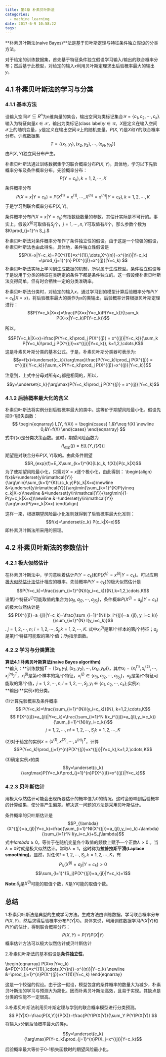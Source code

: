```yaml
---
title: 第4章 朴素贝叶斯法
categories:
  - machine learning
date: 2017-6-9 10:58:22
tags:
---
```



**朴素贝叶斯法(naive Bayes)**法是基于贝叶斯定理与特征条件独立假设的分类方法。

对于给定的训练数据集，首先基于特征条件独立假设学习输入/输出的联合概率分布；然后基于此模型，对给定的输入$x$利用贝叶斯定理求出后验概率最大的输出$y$。

## 4\.1 朴素贝叶斯法的学习与分类

### 4\.1.1 基本方法

设输入空间$\mathcal{X}\subseteq R^n$为$n$维向量的集合，输出空间为类标记集合$\mathcal{Y}=\lbrace c_1, c_2,\cdots, c_k \rbrace$.输入为特征向量$x\in \mathcal{X}$，输出为类标记(class label)$y\in\mathcal{Y}$。$X$是定义在输入空间$\mathcal{X}$上的随机变量，$y$是定义在输出空间$\mathcal{Y}$上的随机变量。$P(X,Y)$是$X$和$Y$的联合概率分布。训练数据集 $$T=\lbrace(x_1, y_1),(x_2, y_2),\cdots,(x_N, y_N) \rbrace$$ 由$P(X,Y)$独立同分布产生。

朴素贝叶斯法通过训练数据集学习联合概率分布$P(X,Y)$。具体地，学习以下先验概率分布及条件概率分布。先验概率分布： $$P(Y=c_k), k=1,2,\cdots, K$$ 条件概率分布 $$P(X=x|Y=c_k)=P(X^{(1)} = x^{(1)},\cdots,X^{(n)}=x^{(n)}|Y=c_k),k=1,2,\cdots,K$$ 于是学习到联合概率分布$P(X,Y)$。

条件概率分布$P(X=x|Y=c_k)$有指数级数量的参数，其估计实际是不可行的。事实上，假设$X^{(j)}$可取值有$S_j$个，$j=1,\cdots,n, Y$可取值有$K$个，那么参数个数为$K\prod_{j=1}^n S_j.$

朴素贝叶斯法对条件概率分布作了条件独立性的假设。由于这是一个较强的假设，朴素贝叶斯法也由此得名。具体地，条件独立性假设是 $$P(X=x|Y=c_k)=P(X^{(1)}=x^{(1)},\dots,X^{(n)}=x^{(n)}|Y=c_k) =\prod_{j=1}^{n} P(X^{(j)}=x^{(j)}|Y=c_k) $$ 朴素贝叶斯法实际上学习到生成数据的机制，所以属于生成模型。条件独立假设等于是说用于分类的特征在类确定的条件下都是条件独立的。这一假设使朴素贝叶斯法变得简单，但有时会牺牲一定的分类准确率。

朴素贝叶斯法分类时，对给定的输入$x$，通过学习到的模型计算后验概率分布$P(Y=c_k|X=x)$，将后验概率最大的类作为$x$的类输出。后验概率计算根据贝叶斯定理进行： $$P(Y=c_k|X=x)=\frac{P(X=x|Y=c_k)P(Y=c_k)}{\sum_k P(X=x|Y=c_k)P(Y=c_k)}$$

所以，

$$P(Y=c_k|X=x)=\frac{P(Y=c_k)\prod_j P(X^{(j)} = x^{(j)}|Y=c_k)}{\sum_k P(Y=c_k)\prod_j P(X^{(j)}=x^{(j)}|Y=c_k)}, k=1,2,\cdots,K$$ 这是朴素贝叶斯分类的基本公式。于是，朴素贝叶斯分类器可表示为: $$y=f(x)=\underset{c_k}{\arg\max}\frac{P(Y=c_k)\prod_j P(X^{(j)} = x^{(j)}|Y=c_k)}{\sum_k P(Y=c_k)\prod_j P(X^{(j)}=x^{(j)}|Y=c_k)}$$

注意到，上式中分母对所有$c_k$都是相同的，所以， $$y=\underset{c_k}{\arg\max}P(Y=c_k)\prod_j P(X^{(j)} = x^{(j)}|Y=c_k)$$

### 4\.1.2 后验概率最大化的含义

朴素贝叶斯法将实例分到后验概率最大的类中。这等价于期望风险最小化。假设先把0-1损失函数： $$ \begin{eqnarray} L(Y, f(X)) = \begin{cases} 1,&Y\neq f(X) \newline 0,&Y=f(X) \end{cases} \end{eqnarray} $$ 式中$f(x)$是分类决策函数。这时，期望风险函数为 $$R_{exp}(f)=E[L(Y,f(X))]$$ 期望是对联合分布$P(X,Y)$取的。由此条件期望 $$R_{exp}(f)=E_X\sum_{k=1}^{K}[L(c_k, f(X))]P(c_k|X)$$ 为了使期望风险最小化，只需对$X=x$逐个极小化，由此得到： \begin{align} f(x)&=\underset{y\in\mathcal{Y}}{\arg\min}\sum_{k=1}^{K}L(c_k,y)P(c_k|X=x)\newline &=\underset{y\in\mathcal{Y}}{\arg\min}\sum_{k=1}^{K}P(y\neq c_k|X=x)\newline &=\underset{y\in\mathcal{Y}}{\arg\min}(1-P(y=c_k|X=x))\newline &=\underset{y\in\mathcal{Y}}{\arg\max}P(y=c_k|X=x) \end{align}

这样一来，根据期望风险最小化准则就得到了后验概率最大化准则： $$f(x)=\underset{c_k} P(c_k|X=x)$$ 即朴素贝叶斯法所采用的原理。

## 4\.2 朴素贝叶斯法的参数估计

### 4\.2.1 极大似然估计

在朴素贝叶斯法中，学习意味着估计$P(Y=c_k)$和$P(X^{(j)}=x^{(j)}|Y=c_k)$。可以应用[极大似然估计法][1]估计相应的概率。先验概率$P(Y=c_k)$的极大似然估计是 $$P(Y=c_k)=\frac{\sum_{i=1}^{N}I(y_i=c_k)}{N},k=1,2,\cdots,K$$ 设第$j$个特征$x^{(j)}$可能取值的集合为$\lbrace a_{j1}, a_{j2}, \cdots, a_{jS_j} \rbrace$，条件概率$P(X^{(j)}=a_{jl}|Y=c_k)$的极大似然估计是 $$ P(X^{(j)}=a_{jl}|Y=c_k)=\frac{\sum_{i=1}^{N}I(x_i^{(j)}=a_{jl}, y_i=c_k)}{\sum_{i=1}^{N} I(y_i=c_k)}$$. $j=1,2,\cdots,n$; $l=1,2,\cdots,S_j$;$k=1,2,\cdots,K$. 式中$x_i^{(j)}$是第$i$个样本的第$j$个特征；$a_{jl}$是第$j$个特征可能取的第$l$个值；$I$为指示函数。

### 4\.2.2 学习与分类算法

**算法4.1 朴素贝叶斯算法(naive Bayes algorithm)**  
**输入：**训练数据$T=\lbrace (x_1,y_1),(x_2,y_2),\cdots,(x_N,y_N) \rbrace$，其中$x_i=(x_i^{(1)},x_i^{(2)},\cdots,x_i^{(n)})^T$，$x_i^{(j)}$是第$i$个样本的第$j$个特征，$x_i^{(j)}\in\lbrace a_{j1},a_{j2},\cdots,a_{jS_j} \rbrace$，$a_{jl}$是第$j$个特征可能取的第$l$个值，$j=1,2,\cdots,n, l=1,2,\cdots,S_j, y_i\in \lbrace c_1,c_2,\cdots,c_k \rbrace$;实例$x$;  
**输出:**实例$x$的分类。

(1)计算先验概率及条件概率  
$$ P(Y=c_k)=\frac{\sum_{i=1}^{N}I(y_i=c_k)}{N}, k=1,2,\cdots,K$$ $$ P(X^{(j)}=a_{jl}|Y=c_k)=\frac{\sum_{i=1}^N I(x_i^{(j)}=a_{jl},y_i=c_k)}{\sum_{i=1}^{N}I(y_i=c_k)}$$ $$j=1,2,\cdots,n l=1,2,\cdots,S_j k=1,2,\cdots,K$$

(2)对于给定的实例$x=(x^{(1)},x^{(2)},\cdots,x^{(n)})^T$，计算 $$P(Y=c_k)\prod_{j=1}^{n}P(X^{(j)}=x^{(j)}|Y=c_k),k=1,2,\cdots,K$$

(3)确定实例$x$的类 $$y=\underset{c_k}{\arg\max}P(Y=c_k)\prod_{j=1}^{n}P(X^{(j)}=x^{(j)}|Y=c_k)$$

### 4\.2.3 贝叶斯估计

用极大似然估计可能会出现所要估计的概率值为$0$的情况。这时会影响到后验概率的计算结果，使分类产生偏差。解决这一问题的方法是采用贝叶斯估计。

条件概率的贝叶斯估计是 $$P_{\lambda}(X^{(j)}=a_{jl}|Y=c_k)=\frac{\sum_{i=1}^NI(X^{(j)}=a_{jl},y_i=c_k)+\lambda}{\sum_{i=1}^N I(y_i=c_k)+S_j\lambda}$$ 式中$lambda\ge 0$。等价于在随机变量各个取值的频数上赋予一个正数$\lambda > 0$ 。当$\lambda = 0$时就是极大似然估计。常取$\lambda=1$，这时称为**拉普拉斯平滑(Laplace smoothing)**。显然，对任何$l=1,2,\cdots,S_j, k=1,2,\cdots,K$，有 $$P_{\lambda}(X^{(j)}=a_{jl}|Y=c_k) > 0$$ $$\sum_{l=1}^{S_j}P(X^{(j)}=a_{jl}|Y=c_k)=1$$

**Note**:$S_j$是$X^{(j)}$可能的取值个数，$K$是$Y$可能的取值个数。

## 总结

1\.朴素贝叶斯法是典型的生成学习方法。生成方法由训练数据，学习联合概率分布$P(X,Y)$，然后求得后验概率分布$P(Y|X)$。具体来说，利用训练数据学习$P(X|Y)$和$P(Y)$的估计，得到联合概率分布： $$P(X,Y)=P(Y)P(X|Y)$$ 概率估计方法可以极大似然估计或贝叶斯估计

2\.朴素贝叶斯法的基本假设是**条件独立性**，

\begin{eqnarray} P(X=x|Y=c_k) &=P(X^{(1)}=x^{(1)},\cdots,X^{(n)}=x^{(n)}|Y=c_k) \newline &=\prod_{j=1}^{n}P(X^{(j)}=x^{(1)}|Y=c_k) \end{eqnarray}

这是一个较强的假设。由于这一假设，模型包含的条件概率的数量大为减少，朴素贝叶斯法的学习与预测大为简化。因而朴素贝叶斯法高效，且易于实现。其缺点是分类的性能不一定很高。

3\.朴素贝叶斯法利用贝叶斯定理与学到的联合概率模型进行分类预测。 $$ P(Y|X)=\frac{P(X,Y)}{P(X)}=\frac{P(Y)P(X|Y)}{\sum_Y P(Y)P(X|Y)} $$ 将输入$x$分到后验概率最大的类$y$。

$$y=\underset{c_k}{\arg\max}P(Y=c_k)\prod_{j=1}^{n}P(X_j=x^{(j)}|Y=c_k)$$

后验概率最大等价于0-1损失函数时的期望风险最小化。

 [1]: https://zh.wikipedia.org/wiki/%E6%9C%80%E5%A4%A7%E4%BC%BC%E7%84%B6%E4%BC%B0%E8%AE%A1